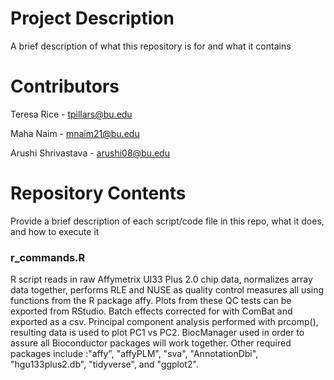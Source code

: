 # Project Description

A brief description of what this repository is for and what it contains

# Contributors

Teresa Rice - tpillars@bu.edu

Maha Naim - mnaim21@bu.edu

Arushi Shrivastava - arushi08@bu.edu

# Repository Contents
Provide a brief description of each script/code file in this repo, what it does, and how to execute it

### r_commands.R
R script reads in raw Affymetrix UI33 Plus 2.0 chip data, normalizes array data together, performs RLE and NUSE as quality control measures all using functions from the R package affy. Plots from these QC tests can be exported from RStudio. Batch effects corrected for with ComBat and exported as a csv. Principal component analysis performed with prcomp(), resulting data is used to plot PC1 vs PC2. BiocManager used in order to assure all Bioconductor packages will work together. Other required packages include :"affy", "affyPLM", "sva", "AnnotationDbi", "hgu133plus2.db", "tidyverse", and "ggplot2".
